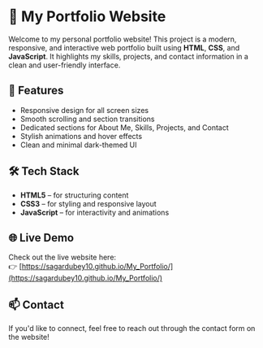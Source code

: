 # 💼 My Portfolio Website

Welcome to my personal portfolio website! This project is a modern, responsive, and interactive web portfolio built using **HTML**, **CSS**, and **JavaScript**. It highlights my skills, projects, and contact information in a clean and user-friendly interface.

## 🚀 Features

- Responsive design for all screen sizes  
- Smooth scrolling and section transitions  
- Dedicated sections for About Me, Skills, Projects, and Contact  
- Stylish animations and hover effects  
- Clean and minimal dark-themed UI

## 🛠️ Tech Stack

- **HTML5** – for structuring content  
- **CSS3** – for styling and responsive layout  
- **JavaScript** – for interactivity and animations  

## 🌐 Live Demo

Check out the live website here:  
👉 [https://sagardubey10.github.io/My_Portfolio/](https://sagardubey10.github.io/My_Portfolio/)

## 📫 Contact

If you'd like to connect, feel free to reach out through the contact form on the website!
